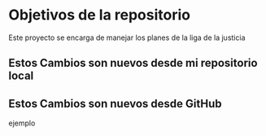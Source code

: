 # Objetivos de la repositorio

Este proyecto se encarga de manejar los planes de la liga de la justicia


## Estos Cambios son nuevos desde mi repositorio local
## Estos Cambios son nuevos desde GitHub

ejemplo 
